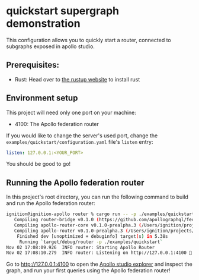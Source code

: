 # quickstart supergraph demonstration

This configuration allows you to quickly start a router, connected to subgraphs exposed in apollo studio.

## Prerequisites:

- Rust: Head over to [the rustup website](https://rustup.rs/) to install rust

## Environment setup

This project will need only one port on your machine:

- 4100: The Apollo federation router

If you would like to change the server's used port, change the `examples/quickstart/configuration.yaml` file's `listen` entry:

```yml
listen: 127.0.0.1:<YOUR_PORT>
```

You should be good to go!

## Running the Apollo federation router

In this project's root directory, you can run the following command to build and run the Apollo federation router:

```bash
ignition@ignition-apollo router % cargo run -- -p ./examples/quickstart
   Compiling router-bridge v0.1.0 (https://github.com/apollographql/federation.git)
   Compiling apollo-router-core v0.1.0-prealpha.3 (/Users/ignition/projects/apollo/router/crates/apollo-router-core)
   Compiling apollo-router v0.1.0-prealpha.3 (/Users/ignition/projects/apollo/router/crates/apollo-router)
    Finished dev [unoptimized + debuginfo] target(s) in 5.38s
     Running `target/debug/router -p ./examples/quickstart`
Nov 02 17:08:09.926  INFO router: Starting Apollo Router
Nov 02 17:08:10.279  INFO router: Listening on http://127.0.0.1:4100 🚀
```

Go to http://127.0.0.1:4100 to open the [Apollo studio explorer](https://www.apollographql.com/docs/studio/explorer/) and inspect the graph, and run your first queries using the Apollo federation router!
